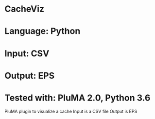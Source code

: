 # CacheViz
# Language: Python
# Input: CSV
# Output: EPS
# Tested with: PluMA 2.0, Python 3.6

PluMA plugin to visualize a cache
Input is a CSV file
Output is EPS
